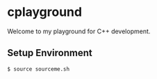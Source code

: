 # cplayground
Welcome to my playground for C++ development.

## Setup Environment
```bash=
$ source sourceme.sh
```
